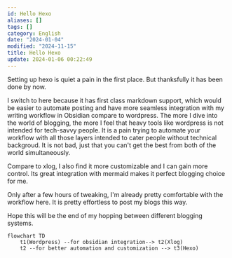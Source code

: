 ```yaml
---
id: Hello Hexo
aliases: []
tags: []
category: English
date: "2024-01-04"
modified: "2024-11-15"
title: Hello Hexo
update: 2024-01-06 00:22:49
---
```


Setting up hexo is quiet a pain in the first place. But thanksfully it has been done by now.

I switch to here because it has first class markdown support, which would be easier to automate posting and have more seamless integration with my writing workflow in Obsidian compare to wordpress. The more I dive into the world of blogging, the more I feel that heavy tools like wordpress is not intended for tech-savvy people. It is a pain trying to automate your workflow with all those layers intended to cater people without technical backgroud. It is not bad, just that you can't get the best from both of the world simultaneously.

Compare to xlog, I also find it more customizable and I can gain more control. Its great integration with mermaid makes it perfect blogging choice for me.

Only after a few hours of tweaking, I'm already pretty comfortable with the workflow here. It is pretty effortless to post my blogs this way.

Hope this will be the end of my hopping between different blogging systems.

```mermaid
flowchart TD
	t1(Wordpress) --for obsidian integration--> t2(Xlog) 
	t2 --for better automation and customization --> t3(Hexo)
```
